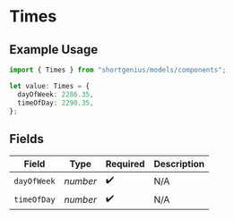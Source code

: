 # Times

## Example Usage

```typescript
import { Times } from "shortgenius/models/components";

let value: Times = {
  dayOfWeek: 2286.35,
  timeOfDay: 2290.35,
};
```

## Fields

| Field              | Type               | Required           | Description        |
| ------------------ | ------------------ | ------------------ | ------------------ |
| `dayOfWeek`        | *number*           | :heavy_check_mark: | N/A                |
| `timeOfDay`        | *number*           | :heavy_check_mark: | N/A                |